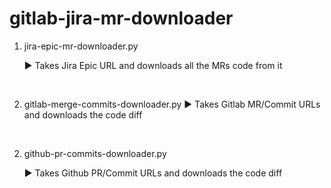 # gitlab-jira-mr-downloader

1) jira-epic-mr-downloader.py
 
      ▶ Takes Jira Epic URL and downloads all the MRs code from it

<br>

2) gitlab-merge-commits-downloader.py 
      ▶ Takes Gitlab MR/Commit URLs and downloads the code diff

<br>

2) github-pr-commits-downloader.py
 
      ▶ Takes Github PR/Commit URLs and downloads the code diff
